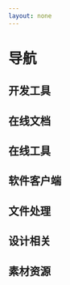 ```yaml
---
layout: none
---
```


<script setup>
  import { DevTools, OnlineDocument, OnlineTools, SoftwareClient, FileHandling, DesignRelated, MaterialResources } from '../.vitepress/data/navigation/navigation.ts'
</script>

# 导航

## 开发工具

<NavigationCard :navigationData=DevTools />

## 在线文档

<NavigationCard :navigationData=OnlineDocument />

## 在线工具

<NavigationCard :navigationData=OnlineTools />

## 软件客户端

<NavigationCard :navigationData=SoftwareClient />

## 文件处理

<NavigationCard :navigationData=FileHandling />

## 设计相关

<NavigationCard :navigationData=DesignRelated />

## 素材资源

<NavigationCard :navigationData=MaterialResources />
